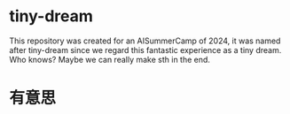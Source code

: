 # tiny-dream
This repository was created for an AISummerCamp of 2024, it was named after tiny-dream since we regard this fantastic experience as a tiny dream. Who knows? Maybe we can really make sth in the end.
# 有意思
